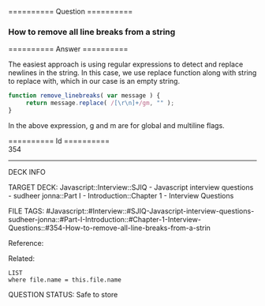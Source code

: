 ========== Question ==========  

### How to remove all line breaks from a string  

========== Answer ==========  

The easiest approach is using regular expressions to detect and replace newlines
in the string. In this case, we use replace function along with string to
replace with, which in our case is an empty string.

```javascript
function remove_linebreaks( var message ) {
     return message.replace( /[\r\n]+/gm, "" );
}
```

In the above expression, g and m are for global and multiline flags.

========== Id ==========  
354

---

DECK INFO

TARGET DECK: Javascript::Interview::SJIQ - Javascript interview questions - sudheer jonna::Part I - Introduction::Chapter 1 - Interview Questions

FILE TAGS: #Javascript::#Interview::#SJIQ-Javascript-interview-questions-sudheer-jonna::#Part-I-Introduction::#Chapter-1-Interview-Questions::#354-How-to-remove-all-line-breaks-from-a-strin

Reference:

Related:

```dataview
LIST
where file.name = this.file.name
```

QUESTION STATUS: Safe to store
